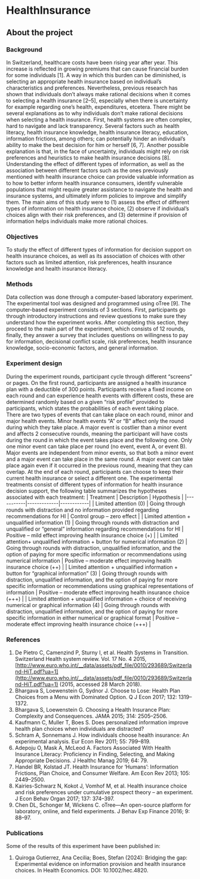 # HealthInsurance

## About the project
### Background
In Switzerland, healthcare costs have been rising year after year. This increase is reflected in growing premiums that can cause financial burden for some individuals [1]. A way in which this burden can be diminished, is selecting an appropriate health insurance based on individual’s characteristics and preferences.
Nevertheless, previous research has shown that individuals don’t always make rational decisions when it comes to selecting a health insurance [2–5], especially when there is uncertainty for example regarding one’s health, expenditures, etcetera. 
There might be several explanations as to why individuals don’t make rational decisions when selecting a health insurance. First, health systems are often complex, hard to navigate and lack transparency. Several factors such as health literacy, health insurance knowledge, health insurance literacy, education, information frictions, among others; can potentially hinder an individual’s ability to make the best decision for him or herself [6, 7]. Another possible explanation is that, in the face of uncertainty, individuals might rely on risk preferences and heuristics to make health insurance decisions [8]. 
Understanding the effect of different types of information, as well as the association between different factors such as the ones previously mentioned with health insurance choice can provide valuable information as to how to better inform health insurance consumers, identify vulnerable populations that might require greater assistance to navigate the health and insurance systems, and ultimately inform policies to improve and simplify them. 
The main aims of this study were to (1) assess the effect of different types of information on health insurance choice, (2) observe if individual’s choices align with their risk preferences, and (3) determine if provision of information helps individuals make more rational choices. 

### Objectives
To study the effect of different types of information for decision support on health insurance choices, as well as its association of choices with other factors such as limited attention, risk preferences, health insurance knowledge and health insurance literacy.

### Methods
Data collection was done through a computer-based laboratory experiment. The experimental tool was designed and programmed using oTree [9]. The computer-based experiment consists of 3 sections. First, participants go through introductory instructions and review questions to make sure they understand how the experiment works. After completing this section, they proceed to the main part of the experiment, which consists of 12 rounds, finally, they answer a survey that includes questions on willingness to pay for information, decisional conflict scale, risk preferences, health insurance knowledge, socio-economic factors, and general information.

### Experiment design
During the experiment rounds, participant cycle through different “screens” or pages. On the first round, participants are assigned a health insurance plan with a deductible of 300 points. Participants receive a fixed income on each round and can experience health events with different costs, these are determined randomly based on a given “risk profile” provided to participants, which states the probabilities of each event taking place. 
There are two types of events that can take place on each round, minor and major health events. Minor health events “A” or “B” affect only the round during which they take place. A major event is costlier than a minor event and affects 2 consecutive rounds, meaning the participant will have costs during the round in which the event takes place and the following one. Only one minor event can take place per round (no event, event A, or event B). Major events are independent from minor events, so that both a minor event and a major event can take place in the same round. A major event can take place again even if it occurred in the previous round, meaning that they can overlap. 
At the end of each round, participants can choose to keep their current health insurance or select a different one. 
The experimental treatments consist of different types of information for health insurance decision support, the following table summarizes the hypotheses associated with each treatment:
| Treatment | Description | Hypothesis |
|-----------|-------------|------------|
| Limited attention (0) | Going through rounds with distraction and no information provided regarding recommendations for HI | Control group – zero effect |
| Limited attention + unqualified information (1) | Going through rounds with distraction and unqualified or “general” information regarding recommendations for HI | Positive – mild effect improving health insurance choice (+) |
| Limited attention+ unqualified information + button for numerical information (2) | Going through rounds with distraction, unqualified information, and the option of paying for more specific information or recommendations using numerical information | Positive – moderate effect improving health insurance choice (++) |
| Limited attention + unqualified information + button for “graphical information” (3) | Going through rounds with distraction, unqualified information, and the option of paying for more specific information or recommendations using graphical representations of information | Positive – moderate effect improving health insurance choice (+++) |
| Limited attention + unqualified information + choice of receiving numerical or graphical information (4) | Going through rounds with distraction, unqualified information, and the option of paying for more specific information in either numerical or graphical format | Positive – moderate effect improving health insurance choice (+++) |

### References 
1. De Pietro C, Camenzind P, Sturny I, et al. Health Systems in Transition. Switzerland Health system review. Vol. 17 No. 4 2015, [http://www.euro.who.int/__data/assets/pdf_file/0010/293689/Switzerland-HiT.pdf?ua=1](http://www.euro.who.int/__data/assets/pdf_file/0010/293689/Switzerland-HiT.pdf?ua=1) (2015, accessed 28 March 2018).
2. Bhargava S, Loewenstein G, Sydnor J. Choose to Lose: Health Plan Choices from a Menu with Dominated Option. Q J Econ 2017; 132: 1319–1372.
3. Bhargava S, Loewenstein G. Choosing a Health Insurance Plan: Complexity and Consequences. JAMA 2015; 314: 2505–2506.
4. Kaufmann C, Muller T, Boes S. Does personalized information improve health plan choices when individuals are distracted?
5. Schram A, Sonnemans J. How individuals choose health insurance: An experimental analysis. Eur Econ Rev 2011; 55: 799–819.
6. Adepoju O, Mask A, McLeod A. Factors Associated With Health Insurance Literacy: Proficiency in Finding, Selecting, and Making Appropriate Decisions. J Healthc Manag 2019; 64: 79.
7. Handel BR, Kolstad JT. Health Insurance for ‘Humans’: Information Frictions, Plan Choice, and Consumer Welfare. Am Econ Rev 2013; 105: 2449–2500.
8. Kairies-Schwarz N, Kokot J, Vomhof M, et al. Health insurance choice and risk preferences under cumulative prospect theory – an experiment. J Econ Behav Organ 2017; 137: 374–397.
9. Chen DL, Schonger M, Wickens C. oTree—An open-source platform for laboratory, online, and field experiments. J Behav Exp Finance 2016; 9: 88–97.

### Publications
Some of the results of this experiment have been published in:

1. Quiroga Gutierrez, Ana Cecilia; Boes, Stefan (2024): Bridging the gap: Experimental evidence on information provision and health insurance choices. In Health Economics. DOI: 10.1002/hec.4820.

